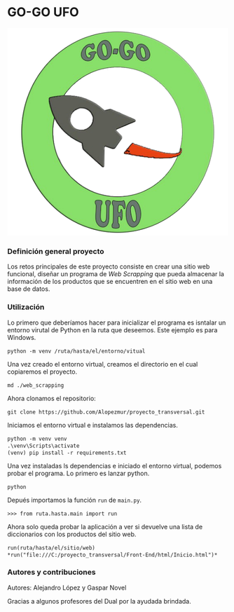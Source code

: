 # GO-GO UFO

![Logo GO-GO UFO](./Front-End/imagenes/Logo.PNG)

### Definición general proyecto

Los retos principales de este proyecto consiste en crear una sitio web funcional, diseñar un programa de _Web Scrapping_ que pueda almacenar la información de los productos que se encuentren en el sitio web en una base de datos.

### Utilización

Lo primero que deberíamos hacer para inicializar el programa es isntalar un entorno virutal de Python en la ruta que deseemos. Este ejemplo es para Windows.

```
python -m venv /ruta/hasta/el/entorno/vitual
```

Una vez creado el entorno virtual, creamos el directorio en el cual copiaremos el proyecto.

```
md ./web_scrapping
```

Ahora clonamos el repositorio:

```
git clone https://github.com/Alopezmur/proyecto_transversal.git
```

Iniciamos el entorno virtual e instalamos las dependencias.

```
python -m venv venv
.\venv\Scripts\activate
(venv) pip install -r requirements.txt
```

Una vez instaladas ls dependencias e iniciado el entorno virtual, podemos probar el programa. Lo primero es lanzar python.

```
python
```

Depués importamos la función `run` de `main.py`.

```
>>> from ruta.hasta.main import run
```

Ahora solo queda probar la aplicación a ver si devuelve una lista de diccionarios con los productos del sitio web.

```
run(ruta/hasta/el/sitio/web)
*run("file:///C:/proyecto_transversal/Front-End/html/Inicio.html")*
```

### Autores y contribuciones

Autores: Alejandro López y Gaspar Novel

Gracias a algunos profesores del Dual por la ayudada brindada.
